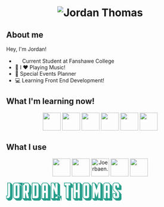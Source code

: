  
# <p align="center" > ![Jordan Thomas](https://github.com/JordanJonThomas/JordanJonThomas/assets/111250344/5c0efe1f-b238-4524-a74c-de45dc862096) </p>

## About me

Hey, I'm Jordan! 
- <img src="https://github.com/JordanJonThomas/JordanJonThomas/assets/111250344/099822ff-3d85-4725-9282-8c7ebb8076f9" width=15px > Current Student at Fanshawe College
- 🎸 I ❤️ Playing Music!
- 🥳 Special Events Planner
- 💻 Learning Front End Development!
 
## What I'm learning now!
<p align="center">
<!--   <img src="https://skillicons.dev/icons?i=bash,c,cs,css,html,js,react,dotnet,git" /> -->
	<img height="48" width="48" src="https://cdn.simpleicons.org/dotnet" />
<!-- 	<img height="48" width="48" src="https://cdn.simpleicons.org/csharp" /> -->
	<img height="48" width="48" src="https://cdn.simpleicons.org/react" />
	<img height="48" width="48" src="https://cdn.simpleicons.org/html5" />
	<img height="48" width="48" src="https://cdn.simpleicons.org/javascript" />
	<img height="48" width="48" src="https://cdn.simpleicons.org/gnubash" />
	<img height="48" width="48" src="https://cdn.simpleicons.org/git" />
</p>

## What I use 
<p align="center" text-decoration="none">
<!--   <img src="https://skillicons.dev/icons?i=arch,vscode" />
  <a href="https://dev.to/joerbaen"> 
		<img src="https://skillicons.dev/icons?i=devto" />
  </a>
  <img src="https://skillicons.dev/icons?i=neovim,discord" /> -->
	<img height="48" width="48" src="https://cdn.simpleicons.org/archlinux" />
<!-- 	<img height="48" width="48" src="https://cdn.simpleicons.org/visualstudiocode" /> -->
	<a href="https://dev.to/joerbaen"><img height="48" width="48" src="https://cdn.simpleicons.org/devdotto" /></a>
	<img height="48" width="48" src="https://cdn.simpleicons.org/discord" title="Joerbaen."/>
	<img height="48" width="48" src="https://cdn.simpleicons.org/neovim" />
	<a href="https://open.spotify.com/user/joransom5"><img height="48" width="48" src="https://cdn.simpleicons.org/spotify" /></a>
</p>

<svg  width="309.3" height="48.36" viewBox="0 0 309.3 48.36" xmlns="http://www.w3.org/2000/svg"><g id="svgGroup" stroke-linecap="round" fill-rule="evenodd" font-size="9pt" stroke="#249e8a" stroke-width="0.1mm" fill="#249e8a" style="stroke:#249e8a;stroke-width:0.1mm;fill:#249e8a"><path d="M 252.78 1.2 L 247.68 1.2 L 242.1 19.2 L 236.52 1.2 L 231.42 1.2 L 231.42 41.82 L 237.54 41.82 L 237.54 25.02 L 242.1 39.72 L 246.66 25.02 L 246.66 41.82 L 252.78 41.82 L 252.78 1.2 Z M 137.82 1.2 L 131.76 1.2 L 131.76 14.46 L 127.08 1.2 L 121.02 1.2 L 121.02 41.82 L 127.08 41.82 L 127.08 15.84 Q 127.56 17.28 128.28 18.99 Q 129 20.7 129.69 22.47 Q 130.38 24.24 130.95 25.95 A 24.56 24.56 0 0 1 131.431 27.568 A 17.895 17.895 0 0 1 131.76 29.1 A 16.114 16.114 0 0 1 131.956 30.587 A 21.395 21.395 0 0 1 148.03 48.04 Q 148.06 33.66 148 35.37 Q 131.94 37.08 131.85 38.76 Q 131.76 40.44 131.76 41.82 L 137.82 41.82 L 137.82 1.2 Z M 197.46 41.82 L 197.46 1.2 L 191.34 1.2 L 191.34 19.44 L 186.84 19.44 L 186.84 1.2 L 180.72 1.2 L 180.72 41.82 L 186.84 41.82 L 186.84 25.5 L 191.34 25.5 L 191.34 41.82 L 197.46 41.82 Z M 246.84 0 L 253.98 0 L 253.98 0.36 L 259.14 5.4 L 259.14 48.06 L 250.98 48.06 L 248.34 45.48 L 247.44 48.36 L 243.9 44.88 L 243.9 48.06 L 235.74 48.06 L 230.58 43.02 L 230.22 43.02 L 230.22 0 L 237.36 0 L 237.48 0.42 L 242.58 5.4 L 243.84 9.42 Q 243.96 9 244.08 8.64 L 244.48 7.92 L 246.84 0 Z M 304.44 25.62 L 304.38 25.62 L 304.08 25.48 L 304.44 25.62 L 304.5 25.68 L 304.38 25.62 L 303.96 25.2 L 304.08 25.48 L 301.62 22.86 Q 300.72 21.78 299.7 20.76 A 4.223 4.223 0 0 1 299.412 20.191 A 3.221 3.221 0 0 1 299.16 18.96 L 299.16 17.64 L 301.2 19.62 L 309.3 19.62 L 309.3 11.52 A 7.342 7.342 0 0 0 309.3 11.44 A 5.952 5.952 0 0 0 307.5 7.14 L 303.24 3 Q 302.4 1.62 301.02 0.81 A 5.722 5.722 0 0 0 299.884 0.3 A 6.4 6.4 0 0 0 297.9 0 L 291.78 0 Q 289.08 0 287.31 1.83 Q 285.54 3.66 285.54 6.3 L 285.54 14.76 Q 285.54 16.5 286.08 17.94 Q 286.62 19.38 287.52 20.64 Q 288.42 21.9 289.53 23.01 Q 290.64 24.12 291.72 25.08 L 293.04 26.4 Q 293.7 27.06 294.27 27.75 A 10.843 10.843 0 0 1 294.625 28.203 A 9.015 9.015 0 0 1 295.23 29.13 A 4.904 4.904 0 0 1 295.316 29.289 Q 295.627 29.89 295.68 30.42 L 294 28.8 L 294 28.44 L 285.54 28.44 L 285.54 36.78 A 7.315 7.315 0 0 0 285.545 37.05 A 6.146 6.146 0 0 0 286.35 39.93 Q 287.16 41.34 288.54 42.18 L 292.86 46.38 Q 294.54 48.06 297.12 48.06 L 303.24 48.06 Q 304.44 48.06 305.55 47.58 Q 306.66 47.1 307.5 46.26 Q 308.34 45.42 308.82 44.31 Q 309.3 43.2 309.3 42 L 309.3 34.68 A 10.812 10.812 0 0 0 309.248 33.609 A 8.666 8.666 0 0 0 308.04 29.91 Q 306.78 27.84 305.04 26.16 L 304.5 25.68 M 292.8 13.74 L 292.8 9.12 Q 292.8 8.34 293.37 7.83 A 2.021 2.021 0 0 1 293.998 7.44 A 1.842 1.842 0 0 1 294.66 7.48 A 3.594 3.594 0 0 1 295.247 7.365 Q 295.987 7.488 296.34 7.95 A 2.861 2.861 0 0 1 296.783 8.815 A 3.965 3.965 0 0 1 296.94 9.54 A 9.076 9.076 0 0 1 297.009 10.667 A 10.344 10.344 0 0 1 296.97 11.55 A 28.647 28.647 0 0 0 296.915 12.3 Q 296.893 12.67 296.885 13 A 15.248 15.248 0 0 0 296.88 13.38 L 302.94 13.38 L 302.94 6.3 A 4.959 4.959 0 0 0 301.476 2.706 A 5.92 5.92 0 0 0 301.47 2.7 A 4.803 4.803 0 0 0 297.998 1.201 A 5.819 5.819 0 0 0 297.9 1.2 L 291.78 1.2 A 4.803 4.803 0 0 0 288.279 2.631 A 5.821 5.821 0 0 0 288.21 2.7 Q 286.74 4.2 286.74 6.3 L 286.74 14.76 Q 286.74 16.62 287.49 18.18 Q 288.24 19.74 289.38 21.06 Q 290.52 22.38 291.81 23.55 Q 293.1 24.72 294.24 25.86 A 16.388 16.388 0 0 1 295.37 27.107 A 12.751 12.751 0 0 1 296.13 28.14 Q 296.88 29.28 296.88 30.6 A 15.285 15.285 0 0 0 296.888 31.088 Q 296.902 31.526 296.94 48.07 Q 297 48.94 296.88 33.75 A 3.874 3.874 0 0 1 296.676 34.552 A 3.157 3.157 0 0 1 296.37 35.16 A 1.238 1.238 0 0 1 295.671 35.672 Q 295.458 35.738 295.199 35.755 A 2.822 2.822 0 0 1 295.02 35.76 A 3.41 3.41 0 0 1 294.418 35.711 Q 293.689 35.58 293.34 35.1 A 3.181 3.181 0 0 1 292.843 34.039 A 4.063 4.063 0 0 1 292.74 33.51 Q 292.622 48.593 292.708 31.558 A 11.157 11.157 0 0 1 292.71 31.53 Q 292.794 30.55 292.8 29.753 A 16.077 16.077 0 0 0 292.8 29.64 L 286.74 29.64 L 286.74 36.78 A 4.856 4.856 0 0 0 288.164 40.304 A 5.781 5.781 0 0 0 288.21 40.35 A 4.853 4.853 0 0 0 291.715 41.82 A 5.96 5.96 0 0 0 291.78 41.82 L 297.9 41.82 A 4.831 4.831 0 0 0 301.393 40.367 A 6.188 6.188 0 0 0 301.44 40.48 A 5.133 5.133 0 0 0 302.588 38.63 A 4.843 4.843 0 0 0 302.94 36.78 L 302.94 29.46 Q 302.94 27.6 302.19 26.04 Q 301.44 24.48 300.3 23.16 Q 299.427 22.15 297.798 20.576 A 102.17 102.17 0 0 0 296.73 19.56 Q 294.34 17.318 293.575 16.178 A 4.956 4.956 0 0 1 293.55 16.14 A 4.572 4.572 0 0 1 292.933 14.782 A 4.099 4.099 0 0 1 292.8 13.74 Z M 130.56 0 L 139.02 0 L 139.02 0.36 L 144.18 5.4 L 144.18 48.06 L 136.08 48.06 L 133.44 45.48 L 133.44 48.06 L 125.34 48.06 L 120.18 43.02 L 119.82 43.02 L 119.82 0 L 127.92 0 L 128.04 0.48 L 130.56 2.88 L 130.56 0 Z M 198.66 0 L 198.66 0.36 L 203.82 5.4 L 203.82 48.06 L 195.66 48.06 L 193.2 45.66 L 193.2 48.06 L 185.04 48.06 L 179.88 43.02 L 179.52 43.02 L 179.52 0 L 188.04 0 L 188.04 0.36 L 190.14 2.4 L 190.14 0 L 198.66 0 Z M 49.14 48.06 L 43.98 43.02 L 43.62 43.02 L 43.62 0 L 55.98 0 A 6.195 6.195 0 0 1 58.305 0.448 A 5.885 5.885 0 0 1 59.13 0.84 Q 60.54 1.68 61.38 3.06 L 65.58 7.14 Q 66.42 7.98 66.93 9.09 A 5.656 5.656 0 0 1 67.448 11.194 A 6.638 6.638 0 0 1 67.44 11.52 L 67.44 27.72 A 6.69 6.69 0 0 1 67.112 29.838 A 6.079 6.079 0 0 1 66.66 30.87 Q 65.88 48.28 64.38 33.06 Q 65.16 36.66 66.06 40.65 Q 66.96 44.64 67.74 48.06 L 59.28 48.06 L 57.24 46.08 L 57.24 48.06 L 49.14 48.06 Z M 61.08 22.5 L 61.08 6.3 A 4.903 4.903 0 0 0 59.627 2.747 A 6.017 6.017 0 0 0 59.58 2.7 A 4.905 4.905 0 0 0 56.045 1.201 A 5.844 5.844 0 0 0 55.98 1.2 L 44.82 1.2 L 44.82 41.82 L 50.88 41.82 L 50.88 27.6 L 51.66 27.6 L 54.78 41.82 L 61.08 41.82 L 57.84 27.24 Q 59.28 26.7 60.18 25.38 Q 61.08 24.06 61.08 22.5 Z M 111.96 41.82 L 111.96 6.3 A 4.903 4.903 0 0 0 110.507 2.747 A 6.017 6.017 0 0 0 110.46 2.7 A 4.905 4.905 0 0 0 106.925 1.201 A 5.844 5.844 0 0 0 106.86 1.2 L 100.8 1.2 A 4.903 4.903 0 0 0 97.247 2.654 A 6.017 6.017 0 0 0 97.2 2.7 A 4.905 4.905 0 0 0 95.7 6.235 A 5.844 5.844 0 0 0 95.7 6.3 L 95.7 41.82 L 101.82 41.82 L 101.82 27.6 L 105.84 27.6 L 105.84 41.82 L 111.96 41.82 Z M 277.8 41.82 L 277.8 6.3 A 4.903 4.903 0 0 0 276.347 2.747 A 6.017 6.017 0 0 0 276.3 2.7 A 4.905 4.905 0 0 0 272.765 1.201 A 5.844 5.844 0 0 0 272.7 1.2 L 266.64 1.2 A 4.903 4.903 0 0 0 263.087 2.654 A 6.017 6.017 0 0 0 263.04 2.7 A 4.905 4.905 0 0 0 261.54 6.235 A 5.844 5.844 0 0 0 261.54 6.3 L 261.54 41.82 L 267.66 41.82 L 267.66 27.6 L 271.68 27.6 L 271.68 41.82 L 277.8 41.82 Z M 100.02 48.06 L 94.86 43.02 L 94.5 43.02 L 94.5 6.3 A 6.395 6.395 0 0 1 94.805 4.311 A 5.962 5.962 0 0 1 94.98 3.84 Q 95.46 2.7 96.33 1.86 Q 97.2 1.02 98.34 0.51 A 5.935 5.935 0 0 1 100.718 0.001 A 6.79 6.79 0 0 1 100.8 0 L 106.86 0 A 6.195 6.195 0 0 1 109.185 0.448 A 5.885 5.885 0 0 1 110.01 0.84 Q 111.42 1.68 112.26 3.06 L 116.46 7.14 Q 117.3 7.98 117.81 9.09 A 5.656 5.656 0 0 1 118.312 11.194 A 6.638 6.638 0 0 1 118.48 11.52 L 118.48 48.06 L 110.16 48.06 L 108.18 46.14 L 108.18 48.06 L 100.02 48.06 Z M 265.86 48.06 L 260.7 43.02 L 260.34 43.02 L 260.34 6.3 A 6.395 6.395 0 0 1 260.645 4.311 A 5.962 5.962 0 0 1 260.82 3.84 Q 261.3 2.7 262.17 1.86 Q 263.04 1.02 264.18 0.51 A 5.935 5.935 0 0 1 266.558 0.001 A 6.79 6.79 0 0 1 266.64 0 L 272.7 0 A 6.195 6.195 0 0 1 275.025 0.448 A 5.885 5.885 0 0 1 275.85 0.84 Q 277.26 1.68 278.1 3.06 L 282.3 7.14 Q 283.14 7.98 283.65 9.09 A 5.656 5.656 0 0 1 284.152 11.194 A 6.638 6.638 0 0 1 284.16 11.52 L 284.16 48.06 L 276 48.06 L 274.02 46.14 L 274.02 48.06 L 265.86 48.06 Z M 155.4 0 L 173.16 0 L 173.16 0.36 L 178.48 5.4 L 178.48 13.5 L 173.7 13.5 L 173.7 48.06 L 165.54 48.06 L 160.38 43.02 L 160.02 43.02 L 160.02 12.66 L 155.76 8.46 L 155.4 8.46 L 155.4 0 Z M 74.4 48.06 L 69.24 43.02 L 68.88 43.02 L 68.88 0 L 81.72 0 A 6.195 6.195 0 0 1 84.045 0.448 A 5.885 5.885 0 0 1 84.87 0.84 Q 86.28 1.68 87.12 3.06 L 91.48 7.14 Q 92.16 7.98 92.67 9.09 A 5.656 5.656 0 0 1 93.172 11.194 A 6.638 6.638 0 0 1 93.18 11.52 L 93.18 42 Q 93.18 43.26 92.7 44.37 Q 92.22 45.48 91.38 46.29 Q 90.54 47.1 89.43 47.58 Q 88.48 48.06 87.06 48.06 L 74.4 48.06 Z M 25.62 46.48 L 21.36 42.18 Q 19.98 41.4 19.11 39.93 Q 18.24 38.46 18.24 36.72 L 18.24 6.3 A 6.395 6.395 0 0 1 18.545 4.311 A 5.962 5.962 0 0 1 18.72 3.84 Q 19.2 2.7 20.07 1.86 Q 20.94 1.02 22.08 0.51 A 5.935 5.935 0 0 1 24.458 0.001 A 6.79 6.79 0 0 1 24.54 0 L 30.6 0 A 6.195 6.195 0 0 1 48.925 0.448 A 5.885 5.885 0 0 1 33.75 0.84 Q 35.16 1.68 36 3.06 L 40.2 7.14 Q 41.04 7.98 41.55 9.09 A 5.656 5.656 0 0 1 42.052 11.194 A 6.638 6.638 0 0 1 42.06 11.52 L 42.06 41.94 Q 42.06 43.2 41.58 44.31 Q 41.1 45.42 40.26 46.26 Q 39.42 47.1 38.31 47.58 Q 37.2 48.06 35.94 48.06 L 29.88 48.06 A 6.011 6.011 0 0 1 27.308 47.517 A 5.919 5.919 0 0 1 25.62 46.48 Z M 212.46 46.48 L 208.2 42.18 Q 206.82 41.4 205.95 39.93 Q 205.08 38.46 205.08 36.72 L 205.08 6.3 A 6.395 6.395 0 0 1 205.385 4.311 A 5.962 5.962 0 0 1 205.56 3.84 Q 206.04 2.7 206.91 1.86 Q 207.78 1.02 208.92 0.51 A 5.935 5.935 0 0 1 211.298 0.001 A 6.79 6.79 0 0 1 211.38 0 L 217.44 0 A 6.195 6.195 0 0 1 219.765 0.448 A 5.885 5.885 0 0 1 220.59 0.84 Q 222 1.68 222.84 3.06 L 227.04 7.14 Q 227.88 7.98 228.39 9.09 A 5.656 5.656 0 0 1 228.892 11.194 A 6.638 6.638 0 0 1 228.9 11.52 L 228.9 41.94 Q 228.9 43.2 228.42 44.31 Q 227.94 45.42 227.1 46.26 Q 226.26 47.1 225.15 47.58 Q 224.04 48.06 222.78 48.06 L 216.72 48.06 A 6.011 6.011 0 0 1 214.148 47.517 A 5.919 5.919 0 0 1 212.46 46.48 Z M 11.58 0 L 11.58 0.36 L 16.74 5.4 L 16.74 39.6 Q 16.74 41.34 16.05 42.9 Q 15.36 44.46 14.19 45.6 Q 13.02 46.74 11.49 47.4 Q 9.96 48.06 8.22 48.06 L 5.52 48.06 L 0.36 43.02 L 0 43.02 L 0 34.56 Q 0.96 34.56 2.01 34.47 Q 3.06 34.38 3.06 33.9 L 3.06 0 L 11.58 0 Z M 171.96 1.2 L 156.6 1.2 L 156.6 7.26 L 161.22 7.26 L 161.22 41.82 L 167.34 41.82 L 167.34 7.26 L 171.96 7.26 L 171.96 1.2 Z M 86.82 36.78 L 86.82 6.3 A 4.903 4.903 0 0 0 85.367 2.747 A 6.017 6.017 0 0 0 85.48 2.7 A 4.905 4.905 0 0 0 81.785 1.201 A 5.844 5.844 0 0 0 81.72 1.2 L 70.08 1.2 L 70.08 41.82 L 81.72 41.82 A 4.959 4.959 0 0 0 85.314 40.356 A 5.92 5.92 0 0 0 85.48 40.35 A 4.803 4.803 0 0 0 86.819 36.878 A 5.819 5.819 0 0 0 86.82 36.78 Z M 35.7 36.72 L 35.7 6.3 A 4.903 4.903 0 0 0 34.247 2.747 A 6.017 6.017 0 0 0 34.2 2.7 A 4.905 4.905 0 0 0 30.665 1.201 A 5.844 5.844 0 0 0 30.6 1.2 L 24.54 1.2 A 4.903 4.903 0 0 0 20.987 2.654 A 6.017 6.017 0 0 0 20.94 2.7 A 4.905 4.905 0 0 0 19.44 6.235 A 5.844 5.844 0 0 0 19.44 6.3 L 19.44 36.72 A 4.903 4.903 0 0 0 20.893 40.273 A 6.017 6.017 0 0 0 20.94 40.48 A 4.905 4.905 0 0 0 24.475 41.82 A 5.844 5.844 0 0 0 24.54 41.82 L 30.6 41.82 A 4.903 4.903 0 0 0 34.153 40.367 A 6.017 6.017 0 0 0 34.2 40.48 A 4.905 4.905 0 0 0 35.7 36.786 A 5.844 5.844 0 0 0 35.7 36.72 Z M 222.54 36.72 L 222.54 6.3 A 4.903 4.903 0 0 0 221.087 2.747 A 6.017 6.017 0 0 0 221.04 2.7 A 4.905 4.905 0 0 0 217.505 1.201 A 5.844 5.844 0 0 0 217.44 1.2 L 211.38 1.2 A 4.903 4.903 0 0 0 207.827 2.654 A 6.017 6.017 0 0 0 207.78 2.7 A 4.905 4.905 0 0 0 206.28 6.235 A 5.844 5.844 0 0 0 206.28 6.3 L 206.28 36.72 A 4.903 4.903 0 0 0 207.733 40.273 A 6.017 6.017 0 0 0 207.78 40.48 A 4.905 4.905 0 0 0 211.315 41.82 A 5.844 5.844 0 0 0 211.38 41.82 L 217.44 41.82 A 4.903 4.903 0 0 0 220.993 40.367 A 6.017 6.017 0 0 0 221.04 40.48 A 4.905 4.905 0 0 0 222.54 36.786 A 5.844 5.844 0 0 0 222.54 36.72 Z M 10.38 34.38 L 10.38 1.2 L 4.26 1.2 L 4.26 33.9 Q 4.26 34.62 3.96 35.01 Q 3.66 35.4 3.21 35.55 A 3.537 3.537 0 0 1 2.581 35.695 A 4.337 4.337 0 0 1 2.22 35.73 A 19.711 19.711 0 0 1 1.568 35.756 A 16.467 16.467 0 0 1 1.2 35.76 L 1.2 41.82 L 2.88 41.82 A 7.529 7.529 0 0 0 5.276 41.444 A 7.058 7.058 0 0 0 5.79 41.25 Q 7.14 40.68 8.16 39.66 Q 9.18 38.64 9.78 37.29 A 7.061 7.061 0 0 0 10.379 34.478 A 8.061 8.061 0 0 0 10.38 34.38 Z M 80.7 9.12 L 80.7 33.9 A 1.871 1.871 0 0 1 80.229 35.145 A 2.395 2.395 0 0 1 80.19 35.19 A 1.645 1.645 0 0 1 78.996 35.758 A 2.068 2.068 0 0 1 78.9 35.76 L 76.14 35.76 L 76.14 7.48 L 78.9 7.48 A 1.718 1.718 0 0 1 80.125 7.826 A 2.254 2.254 0 0 1 80.16 7.86 A 1.882 1.882 0 0 1 80.552 8.416 A 1.691 1.691 0 0 1 80.7 9.12 Z M 29.58 9.12 L 29.58 33.9 A 1.953 1.953 0 0 1 29.476 34.55 A 1.684 1.684 0 0 1 29.07 35.19 A 1.723 1.723 0 0 1 27.902 35.697 A 2.292 2.292 0 0 1 27.78 35.7 L 27.36 35.7 A 1.953 1.953 0 0 1 26.71 35.596 A 1.684 1.684 0 0 1 26.07 35.19 A 1.723 1.723 0 0 1 25.563 34.022 A 2.292 2.292 0 0 1 25.56 33.9 L 25.56 9.12 A 1.973 1.973 0 0 1 25.696 8.38 A 1.848 1.848 0 0 1 26.07 7.8 A 1.688 1.688 0 0 1 27.299 7.261 A 2.209 2.209 0 0 1 27.36 7.26 L 27.78 7.26 A 1.845 1.845 0 0 1 28.452 7.379 A 1.678 1.678 0 0 1 29.07 7.8 A 1.849 1.849 0 0 1 29.58 9.108 A 2.372 2.372 0 0 1 29.58 9.12 Z M 216.42 9.12 L 216.42 33.9 A 1.953 1.953 0 0 1 216.316 34.55 A 1.684 1.684 0 0 1 215.91 35.19 A 1.723 1.723 0 0 1 214.742 35.697 A 2.292 2.292 0 0 1 214.62 35.7 L 214.2 35.7 A 1.953 1.953 0 0 1 213.55 35.596 A 1.684 1.684 0 0 1 212.91 35.19 A 1.723 1.723 0 0 1 212.403 34.022 A 2.292 2.292 0 0 1 212.4 33.9 L 212.4 9.12 A 1.973 1.973 0 0 1 212.536 8.38 A 1.848 1.848 0 0 1 212.91 7.8 A 1.688 1.688 0 0 1 214.139 7.261 A 2.209 2.209 0 0 1 214.2 7.26 L 214.62 7.26 A 1.845 1.845 0 0 1 215.292 7.379 A 1.678 1.678 0 0 1 215.91 7.8 A 1.849 1.849 0 0 1 216.42 9.108 A 2.372 2.372 0 0 1 216.42 9.12 Z M 54.96 9.12 L 54.96 19.68 A 1.718 1.718 0 0 1 54.454 20.905 A 2.254 2.254 0 0 1 54.42 20.94 A 1.882 1.882 0 0 1 53.864 21.348 A 1.691 1.691 0 0 1 53.16 21.48 L 50.88 21.48 L 50.88 7.26 L 53.16 7.26 Q 53.94 7.26 54.45 7.83 A 2.021 2.021 0 0 1 54.84 8.458 A 1.842 1.842 0 0 1 54.96 9.12 Z M 105.84 21.54 L 101.82 21.54 L 101.82 9.12 A 1.718 1.718 0 0 1 102.486 7.895 A 2.254 2.254 0 0 1 102.36 7.86 A 1.882 1.882 0 0 1 102.916 7.468 A 1.691 1.691 0 0 1 103.62 7.48 L 104.04 7.48 A 1.718 1.718 0 0 1 105.265 7.826 A 2.254 2.254 0 0 1 105.3 7.86 A 1.882 1.882 0 0 1 105.692 8.416 A 1.691 1.691 0 0 1 105.84 9.12 L 105.84 21.54 Z M 271.68 21.54 L 267.66 21.54 L 267.66 9.12 A 1.718 1.718 0 0 1 268.166 7.895 A 2.254 2.254 0 0 1 268.2 7.86 A 1.882 1.882 0 0 1 268.756 7.468 A 1.691 1.691 0 0 1 269.46 7.48 L 269.88 7.48 A 1.718 1.718 0 0 1 271.105 7.826 A 2.254 2.254 0 0 1 271.14 7.86 A 1.882 1.882 0 0 1 271.548 8.416 A 1.691 1.691 0 0 1 271.68 9.12 L 271.68 21.54 Z M 304.44 25.62 A 0.086 0.086 0 0 1 304.464 25.623 Q 304.49 25.631 304.497 25.658 A 0.088 0.088 0 0 1 304.5 25.68" vector-effect="non-scaling-stroke"/></g></svg>
